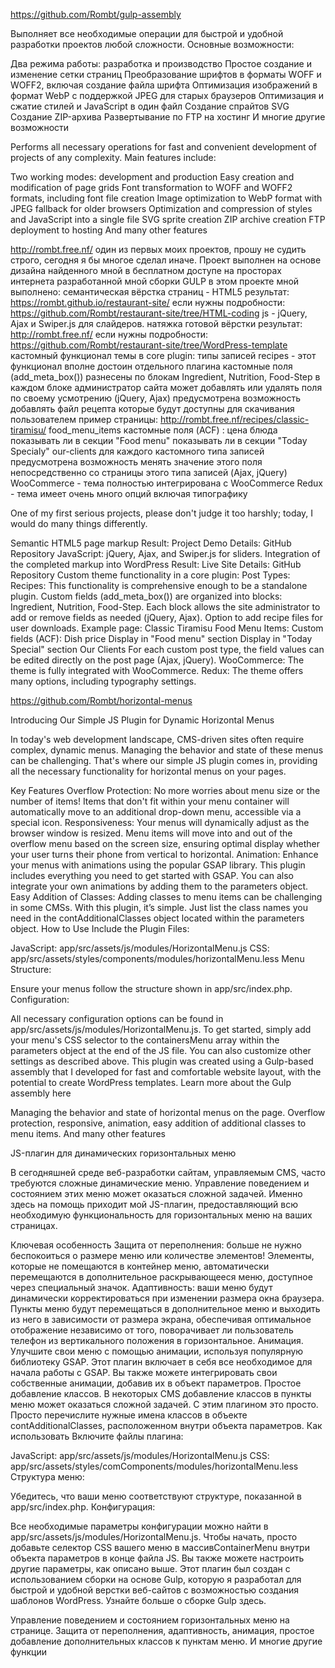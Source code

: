 https://github.com/Rombt/gulp-assembly


Выполняет все необходимые операции для быстрой и удобной разработки проектов любой сложности. Основные возможности:

Два режима работы: разработка и производство
Простое создание и изменение сетки страниц
Преобразование шрифтов в форматы WOFF и WOFF2, включая создание файла шрифта
Оптимизация изображений в формат WebP с поддержкой JPEG для старых браузеров
Оптимизация и сжатие стилей и JavaScript в один файл
Создание спрайтов SVG
Создание ZIP-архива
Развертывание по FTP на хостинг
И многие другие возможности


Performs all necessary operations for fast and convenient development of projects of any complexity. Main features include:

Two working modes: development and production
Easy creation and modification of page grids
Font transformation to WOFF and WOFF2 formats, including font file creation
Image optimization to WebP format with JPEG fallback for older browsers
Optimization and compression of styles and JavaScript into a single file
SVG sprite creation
ZIP archive creation
FTP deployment to hosting
And many other features



http://rombt.free.nf/
   один из первых моих проектов, прошу не судить строго, сегодня я бы многое сделал иначе.
   Проект выполнен на основе 
      дизайна найденного мной в бесплатном доступе на просторах интернета
      разработанной мной сборки GULP 
   в этом проекте мной выполнено:
      семантическая вёрстка страниц - HTML5 
         результат:  https://rombt.github.io/restaurant-site/
         если нужны подробности: https://github.com/Rombt/restaurant-site/tree/HTML-coding
      js - jQuery, Ajax и Swiper.js для слайдеров.
      натяжка готовой вёрстки 
         результат: http://rombt.free.nf/
         если нужны подробности: https://github.com/Rombt/restaurant-site/tree/WordPress-template
      кастомный функционал темы в core plugin:
         типы записей 
            recipes - этот функционал вполне достоин отдельного плагина
               кастомные поля (add_meta_box()) разнесены по блокам Ingredient, Nutrition, Food-Step 
               в каждом блоке администратор сайта может добавлять или удалять поля по своему усмотрению (jQuery, Ajax) 
               предусмотрена возможность добавлять файл рецепта которые будут доступны для скачивания пользователем
               пример страницы: http://rombt.free.nf/recipes/classic-tiramisu/
            food_menu_items
               кастомные поля (ACF) : 
               цена блюда
               показывать ли в секции "Food menu" 
               показывать ли в секции "Today Specialy"
            our-clients 
            для каждого кастомного типа записей предусмотрена возможность менять значение этого поля непосредственно со страницы этого типа записей (Ajax, jQuery)
      WooCommerce - тема полностью интегрирована с WooCommerce 
      Redux - тема имеет очень много опций включая типографику


One of my first serious projects, please don't judge it too harshly; today, I would do many things differently.

Semantic HTML5 page markup
   Result: Project Demo
   Details: GitHub Repository
JavaScript: jQuery, Ajax, and Swiper.js for sliders.
Integration of the completed markup into WordPress
Result: Live Site
Details: GitHub Repository
Custom theme functionality in a core plugin:
Post Types:
Recipes: This functionality is comprehensive enough to be a standalone plugin.
Custom fields (add_meta_box()) are organized into blocks: Ingredient, Nutrition, Food-Step.
Each block allows the site administrator to add or remove fields as needed (jQuery, Ajax).
Option to add recipe files for user downloads.
Example page: Classic Tiramisu
Food Menu Items:
Custom fields (ACF):
Dish price
Display in "Food menu" section
Display in "Today Special" section
Our Clients
For each custom post type, the field values can be edited directly on the post page (Ajax, jQuery).
WooCommerce: The theme is fully integrated with WooCommerce.
Redux: The theme offers many options, including typography settings.



https://github.com/Rombt/horizontal-menus

   Introducing Our Simple JS Plugin for Dynamic Horizontal Menus

In today's web development landscape, CMS-driven sites often require complex, dynamic menus. Managing the behavior and state of these menus can be challenging. That's where our simple JS plugin comes in, providing all the necessary functionality for horizontal menus on your pages.

Key Features
Overflow Protection: No more worries about menu size or the number of items! Items that don't fit within your menu container will automatically move to an additional drop-down menu, accessible via a special icon.
Responsiveness: Your menus will dynamically adjust as the browser window is resized. Menu items will move into and out of the overflow menu based on the screen size, ensuring optimal display whether your user turns their phone from vertical to horizontal.
Animation: Enhance your menus with animations using the popular GSAP library. This plugin includes everything you need to get started with GSAP. You can also integrate your own animations by adding them to the parameters object.
Easy Addition of Classes: Adding classes to menu items can be challenging in some CMSs. With this plugin, it’s simple. Just list the class names you need in the contAdditionalClasses object located within the parameters object.
How to Use
Include the Plugin Files:

JavaScript: app/src/assets/js/modules/HorizontalMenu.js
CSS: app/src/assets/styles/components/modules/horizontalMenu.less
Menu Structure:

Ensure your menus follow the structure shown in app/src/index.php.
Configuration:

All necessary configuration options can be found in app/src/assets/js/modules/HorizontalMenu.js.
To get started, simply add your menu's CSS selector to the containersMenu array within the parameters object at the end of the JS file. You can also customize other settings as described above.
This plugin was created using a Gulp-based assembly that I developed for fast and comfortable website layout, with the potential to create WordPress templates. Learn more about the Gulp assembly here



Managing the behavior and state of horizontal menus on the page. Overflow protection, responsive, animation, easy addition of additional classes to menu items. And many other features



JS-плагин для динамических горизонтальных меню

В сегодняшней среде веб-разработки сайтам, управляемым CMS, часто требуются сложные динамические меню. 
Управление поведением и состоянием этих меню может оказаться сложной задачей.
Именно здесь на помощь приходит мой JS-плагин, предоставляющий всю необходимую функциональность для горизонтальных меню на ваших страницах.

Ключевая особенность
Защита от переполнения: больше не нужно беспокоиться о размере меню или количестве элементов! 
Элементы, которые не помещаются в контейнер меню, автоматически перемещаются в дополнительное раскрывающееся меню, доступное через специальный значок.
Адаптивность: ваши меню будут динамически корректироваться при изменении размера окна браузера. 
Пункты меню будут перемещаться в дополнительное меню и выходить из него в зависимости от размера экрана, 
обеспечивая оптимальное отображение независимо от того, поворачивает ли пользователь телефон из вертикального положения в горизонтальное.
Анимация. Улучшите свои меню с помощью анимации, используя популярную библиотеку GSAP. Этот плагин включает в себя все необходимое для начала работы с GSAP. 
Вы также можете интегрировать свои собственные анимации, добавив их в объект параметров.
Простое добавление классов. В некоторых CMS добавление классов в пункты меню может оказаться сложной задачей. 
С этим плагином это просто. Просто перечислите нужные имена классов в объекте contAdditionalClasses, расположенном внутри объекта параметров.
Как использовать
Включите файлы плагина:

JavaScript: app/src/assets/js/modules/HorizontalMenu.js
CSS: app/src/assets/styles/comComponents/modules/horizontalMenu.less
Структура меню:

Убедитесь, что ваши меню соответствуют структуре, показанной в app/src/index.php.
Конфигурация:

Все необходимые параметры конфигурации можно найти в app/src/assets/js/modules/HorizontalMenu.js.
Чтобы начать, просто добавьте селектор CSS вашего меню в массивContainerMenu внутри объекта параметров в конце файла JS. Вы также можете настроить другие параметры, как описано выше.
Этот плагин был создан с использованием сборки на основе Gulp, которую я разработал для быстрой и удобной верстки веб-сайтов с возможностью создания шаблонов WordPress. Узнайте больше о сборке Gulp здесь.



Управление поведением и состоянием горизонтальных меню на странице. Защита от переполнения, адаптивность, анимация, простое добавление дополнительных классов к пунктам меню. И многие другие функции